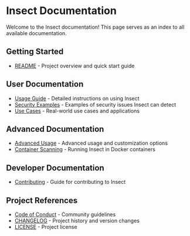 # Insect Documentation

Welcome to the Insect documentation! This page serves as an index to all available documentation.

## Getting Started

- [README](../README.md) - Project overview and quick start guide

## User Documentation

- [Usage Guide](usage.md) - Detailed instructions on using Insect
- [Security Examples](security_examples.md) - Examples of security issues Insect can detect
- [Use Cases](use_cases.md) - Real-world use cases and applications

## Advanced Documentation

- [Advanced Usage](advanced_usage.md) - Advanced usage and customization options
- [Container Scanning](container_scanning.md) - Running Insect in Docker containers

## Developer Documentation

- [Contributing](contributing.md) - Guide for contributing to Insect

## Project References

- [Code of Conduct](../CODE_OF_CONDUCT.md) - Community guidelines
- [CHANGELOG](../CHANGELOG.md) - Project history and version changes
- [LICENSE](../LICENSE) - Project license